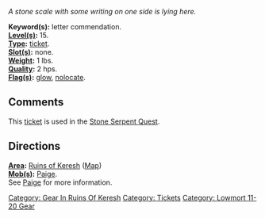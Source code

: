*A stone scale with some writing on one side is lying here.*

**Keyword(s):** letter commendation.  
**[Level(s)](Object_Level.md "wikilink"):** 15.  
**[Type](:Category:_Object_Types.md "wikilink"):**
[ticket](:Category:_Tickets.md "wikilink").  
**[Slot(s)](Object_Slots.md "wikilink"):** none.  
**[Weight](Object_Weight.md "wikilink"):** 1 lbs.  
**[Quality](Object_Quality.md "wikilink"):** 2 hps.  
**[Flag(s)](:Category:_Object_Flags.md "wikilink"):**
[glow](Glow_Flag.md "wikilink"),
[nolocate](NoLocate_Flag.md "wikilink").  

## Comments

This [ticket](:Category:Tickets.md "wikilink") is used in the [Stone
Serpent Quest](Stone_Serpent_Quest "wikilink").

## Directions

**[Area](:Category:_Areas.md "wikilink"):** [Ruins of
Keresh](:Category:_Ruins_Of_Keresh.md "wikilink")
([Map](Ruins_Of_Keresh_Map.md "wikilink"))  
**[Mob(s)](:Category:_Mobs.md "wikilink"):**
[Paige](Paige "wikilink").  
See [Paige](Paige "wikilink") for more information.

[Category: Gear In Ruins Of
Keresh](Category:_Gear_In_Ruins_Of_Keresh "wikilink") [Category:
Tickets](Category:_Tickets "wikilink") [Category: Lowmort 11-20
Gear](Category:_Lowmort_11-20_Gear "wikilink")
